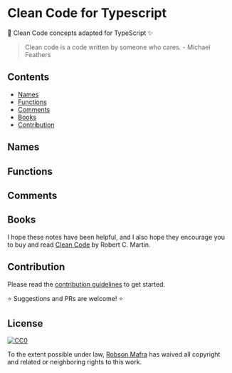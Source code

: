 # Clean Code for Typescript
:put_litter_in_its_place: Clean Code concepts adapted for TypeScript :sparkles:

> Clean code is a code written by someone who cares. - Michael Feathers

## Contents
- [Names](#names)
- [Functions](#functions)
- [Comments](#comments)
- [Books](#books)
- [Contribution](#contribution)

## Names

## Functions

## Comments

## Books

I hope these notes have been helpful, and I also hope they encourage you to buy and read [Clean Code](https://sites.google.com/site/unclebobconsultingllc/books) by Robert C. Martin.

## Contribution

Please read the [contribution guidelines](./contributing.md) to get started.

:star: Suggestions and PRs are welcome! :star:

## License

[![CC0](http://mirrors.creativecommons.org/presskit/buttons/88x31/svg/cc-zero.svg)](https://creativecommons.org/publicdomain/zero/1.0/)

To the extent possible under law, [Robson Mafra](https://github.com/robsonmafra) has waived all copyright and related or neighboring rights to this work.
